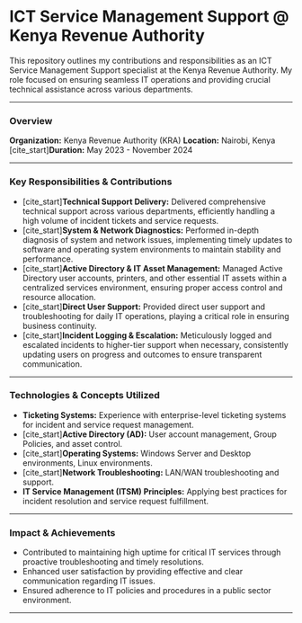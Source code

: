 # ICT Service Management Support @ Kenya Revenue Authority

This repository outlines my contributions and responsibilities as an ICT Service Management Support specialist at the Kenya Revenue Authority. My role focused on ensuring seamless IT operations and providing crucial technical assistance across various departments.

---

### Overview

**Organization:** Kenya Revenue Authority (KRA)
**Location:** Nairobi, Kenya
[cite_start]**Duration:** May 2023 - November 2024 

---

### Key Responsibilities & Contributions

* [cite_start]**Technical Support Delivery:** Delivered comprehensive technical support across various departments, efficiently handling a high volume of incident tickets and service requests. 
* [cite_start]**System & Network Diagnostics:** Performed in-depth diagnosis of system and network issues, implementing timely updates to software and operating system environments to maintain stability and performance. 
* [cite_start]**Active Directory & IT Asset Management:** Managed Active Directory user accounts, printers, and other essential IT assets within a centralized services environment, ensuring proper access control and resource allocation. 
* [cite_start]**Direct User Support:** Provided direct user support and troubleshooting for daily IT operations, playing a critical role in ensuring business continuity. 
* [cite_start]**Incident Logging & Escalation:** Meticulously logged and escalated incidents to higher-tier support when necessary, consistently updating users on progress and outcomes to ensure transparent communication. 

---

### Technologies & Concepts Utilized

* **Ticketing Systems:** Experience with enterprise-level ticketing systems for incident and service request management.
* [cite_start]**Active Directory (AD):** User account management, Group Policies, and asset control. 
* [cite_start]**Operating Systems:** Windows Server and Desktop environments, Linux environments. 
* [cite_start]**Network Troubleshooting:** LAN/WAN troubleshooting and support. 
* **IT Service Management (ITSM) Principles:** Applying best practices for incident resolution and service request fulfillment.

---

### Impact & Achievements

* Contributed to maintaining high uptime for critical IT services through proactive troubleshooting and timely resolutions.
* Enhanced user satisfaction by providing effective and clear communication regarding IT issues.
* Ensured adherence to IT policies and procedures in a public sector environment.

---
